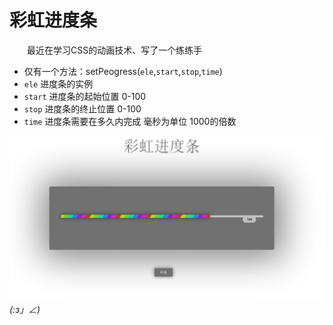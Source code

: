 # 彩虹进度条
　　最近在学习CSS的动画技术、写了一个练练手<br>
* 仅有一个方法：setPeogress(`ele`,`start`,`stop`,`time`)
* `ele` 进度条的实例
* `start`  进度条的起始位置 0-100
* `stop`   进度条的终止位置 0-100
* `time`   进度条需要在多久内完成 毫秒为单位 1000的倍数

![](https://github.com/llywll/Rainbow-progress-bar/raw/master/image/preview.png)
    _(:з」∠)_ 